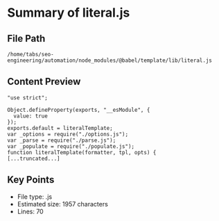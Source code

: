 # Summary of literal.js
  
## File Path
`/home/tabs/seo-engineering/automation/node_modules/@babel/template/lib/literal.js`

## Content Preview
```
"use strict";

Object.defineProperty(exports, "__esModule", {
  value: true
});
exports.default = literalTemplate;
var _options = require("./options.js");
var _parse = require("./parse.js");
var _populate = require("./populate.js");
function literalTemplate(formatter, tpl, opts) {
[...truncated...]
```

## Key Points
- File type: .js
- Estimated size: 1957 characters
- Lines: 70
